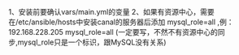 1、安装前要确认vars/main.yml的变量
2、如果有资源中心，需要在/etc/ansible/hosts中安装canal的服务器后添加 mysql_role=all ,例：192.168.228.205   mysql_role=all (一定要写，不然不有资源中心的同步,mysql_role只是一个标识，跟MySQL没有关系)
